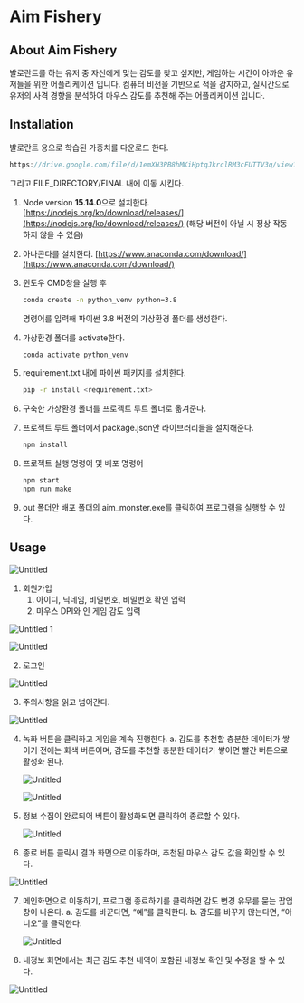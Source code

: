 # Aim Fishery

## About Aim Fishery


발로란트를 하는 유저 중 자신에게 맞는 감도를 찾고 싶지만, 게임하는 시간이 아까운 유저들을 위한 어플리케이션 입니다. 컴퓨터 비전을 기반으로 적을 감지하고, 실시간으로 유저의 사격 경향을 분석하여 마우스 감도를 추천해 주는 어플리케이션 입니다.

## Installation


발로란트 용으로 학습된 가중치를 다운로드 한다.

```c
https://drive.google.com/file/d/1emXH3PB8hMKiHptqJkrclRM3cFUTTV3q/view?usp=sharing
```

그리고 FILE_DIRECTORY/FINAL 내에 이동 시킨다.

1. Node version **15.14.0**으로 설치한다. [https://nodejs.org/ko/download/releases/](https://nodejs.org/ko/download/releases/) (해당 버전이 아닐 시 정상 작동하지 않을 수 있음)
2. 아나콘다를 설치한다. [https://www.anaconda.com/download/](https://www.anaconda.com/download/)
3. 윈도우 CMD창을 실행 후 
    
    ```bash
    conda create -n python_venv python=3.8
    ```
    
    명령어를 입력해 파이썬 3.8 버전의 가상환경 폴더를 생성한다.
    
4. 가상환경 폴더를 activate한다.
    
    ```bash
    conda activate python_venv
    ```
    
5. requirement.txt 내에 파이썬 패키지를 설치한다.
    
    ```bash
    pip -r install <requirement.txt>
    ```
    
6. 구축한 가상환경 폴더를 프로젝트 루트 폴더로 옮겨준다.
7. 프로젝트 루트 폴더에서 package.json안 라이브러리들을 설치해준다.
    
    ```bash
    npm install
    ```
    
8. 프로젝트 실행 명령어 및 배포 명령어
    
    ```bash
    npm start
    npm run make
    ```
    
9. out 폴더안 배포 폴더의 aim_monster.exe를 클릭하여 프로그램을 실행할 수 있다.

## Usage

![Untitled](Aim%20Fishery%209e16b9961253499997d843e15ee4ca70/Untitled.png)

1. 회원가입
    1. 아이디, 닉네임, 비밀번호, 비밀번호 확인 입력
    2. 마우스 DPI와 인 게임 감도 입력

![Untitled 1](https://user-images.githubusercontent.com/90972240/206857030-2285e94b-96c6-4bbc-b96b-d35f17b27d89.png)

![Untitled](Aim%20Fishery%209e16b9961253499997d843e15ee4ca70/Untitled%202.png)

2. 로그인

![Untitled](Aim%20Fishery%209e16b9961253499997d843e15ee4ca70/Untitled%203.png)

3. 주의사항을 읽고 넘어간다.

![Untitled](Aim%20Fishery%209e16b9961253499997d843e15ee4ca70/Untitled%204.png)

4. 녹화 버튼을 클릭하고 게임을 계속 진행한다.
    a. 감도를 추천할 충분한 데이터가 쌓이기 전에는 회색 버튼이며, 감도를 추천할 충분한 데이터가 쌓이면 빨간 버튼으로 활성화 된다.
    
    ![Untitled](Aim%20Fishery%209e16b9961253499997d843e15ee4ca70/Untitled%205.png)
    
    ![Untitled](Aim%20Fishery%209e16b9961253499997d843e15ee4ca70/Untitled%206.png)
    
5. 정보 수집이 완료되어 버튼이 활성화되면 클릭하여 종료할 수 있다.
    
    ![Untitled](Aim%20Fishery%209e16b9961253499997d843e15ee4ca70/Untitled%207.png)
    
6. 종료 버튼 클릭시 결과 화면으로 이동하며, 추천된 마우스 감도 값을 확인할 수 있다.

![Untitled](Aim%20Fishery%209e16b9961253499997d843e15ee4ca70/Untitled%208.png)

7. 메인화면으로 이동하기, 프로그램 종료하기를 클릭하면 감도 변경 유무를 묻는 팝업창이 나온다.
    a. 감도를 바꾼다면, “예”를 클릭한다.
    b. 감도를 바꾸지 않는다면, “아니오”를 클릭한다.
    
    ![Untitled](Aim%20Fishery%209e16b9961253499997d843e15ee4ca70/Untitled%209.png)
    
8. 내정보 화면에서는 최근 감도 추천 내역이 포함된 내정보 확인 및 수정을 할 수 있다.

![Untitled](Aim%20Fishery%209e16b9961253499997d843e15ee4ca70/Untitled%2010.png)
